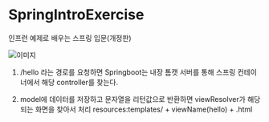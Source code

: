 # SpringIntroExercise
인프런 예제로 배우는 스프링 입문(개정판)


![이미지](https://user-images.githubusercontent.com/35962655/124462943-21cc3f80-ddcd-11eb-8468-334533ec5696.png)
1. /hello 라는 경로를 요청하면 Springboot는 내장 톰캣 서버를 통해 스프링 컨테이너에서 
해당 controller를 찾는다.

2. model에 데이터를 저장하고 문자열을 리턴값으로 반환하면 viewResolver가 해당되는
화면을 찾아서 처리
  resources:templates/ + viewName(hello) + .html

